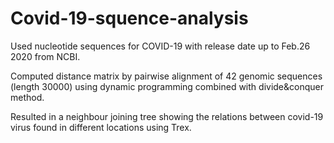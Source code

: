 # Covid-19-squence-analysis
Used nucleotide sequences for COVID-19 with release date up to Feb.26 2020 from NCBI. 

Computed distance matrix by pairwise alignment of 42 genomic sequences (length 30000) using dynamic programming combined with divide&amp;conquer method. 

Resulted in a neighbour joining tree showing the relations between covid-19 virus found in different locations using Trex.
